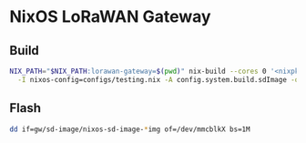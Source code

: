 # NixOS LoRaWAN Gateway

## Build

```bash
NIX_PATH="$NIX_PATH:lorawan-gateway=$(pwd)" nix-build --cores 0 '<nixpkgs/nixos>' \
  -I nixos-config=configs/testing.nix -A config.system.build.sdImage -o gw
```

## Flash

```bash
dd if=gw/sd-image/nixos-sd-image-*img of=/dev/mmcblkX bs=1M
```


